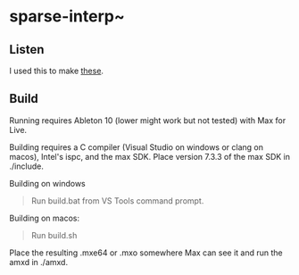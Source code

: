 # sparse-interp~

## Listen

I used this to make [these](https://soundcloud.com/gp7/sets/wrote-a-lot-of-code).

## Build

Running requires Ableton 10 (lower might work but not tested) with Max for Live.

Building requires a C compiler (Visual Studio on windows or clang on macos), Intel's ispc, and the max SDK. Place version 7.3.3 of the max SDK in ./include.

Building on windows

> Run build.bat from VS Tools command prompt.

Building on macos:

> Run build.sh

Place the resulting .mxe64 or .mxo somewhere Max can see it and run the amxd in ./amxd.